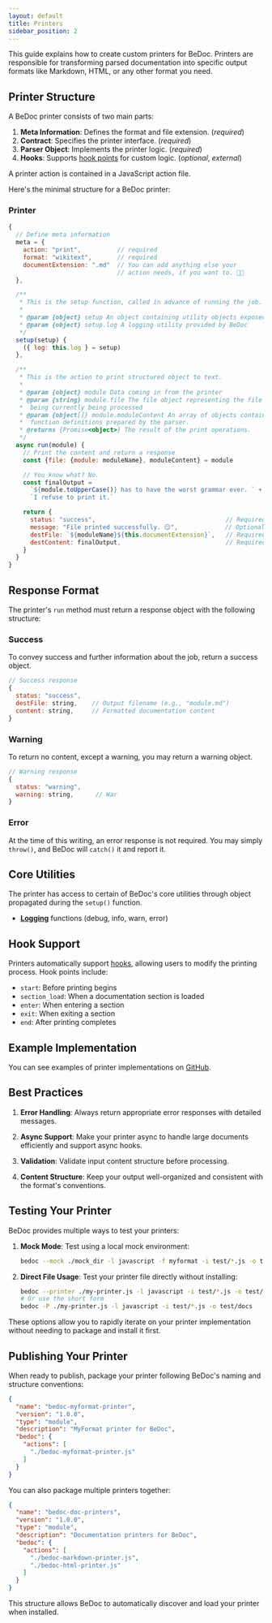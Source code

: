 ```yaml
---
layout: default
title: Printers
sidebar_position: 2
---
```


This guide explains how to create custom printers for BeDoc. Printers are
responsible for transforming parsed documentation into specific output formats
like Markdown, HTML, or any other format you need.

## Printer Structure

A BeDoc printer consists of two main parts:

1. **Meta Information**: Defines the format and file extension. (_required_)
2. **Contract**: Specifies the printer interface. (_required_)
3. **Parser Object**: Implements the printer logic. (_required_)
4. **Hooks**: Supports [hook points](/actions/hooks) for custom logic. (_optional_, _external_)

A printer action is contained in a JavaScript action file.

Here's the minimal structure for a BeDoc printer:

### Printer

```javascript
{
  // Define meta information
  meta = {
    action: "print",          // required
    format: "wikitext",       // required
    documentExtension: ".md"  // You can add anything else your
                              // action needs, if you want to. 🤷🏻
  },

  /**
   * This is the setup function, called in advance of running the job.
   *
   * @param {object} setup An object containing utility objects exposed by BeDoc
   * @param {object} setup.log A logging utility provided by BeDoc
   */
  setup(setup) {
    ({ log: this.log } = setup)
  },

  /**
   * This is the action to print structured object to text.
   *
   * @param {object} module Data coming in from the printer
   * @param {string} module.file The file object representing the file
   *  being currently being processed
   * @param {object[]} module.moduleContent An array of objects containing
   *  function definitions prepared by the parser.
   * @returns {Promise<object>} The result of the print operations.
   */
  async run(module) {
    // Print the content and return a response
    const {file: {module: moduleName}, moduleContent} = module

    // You know what? No.
    const finalOutput =
      `${module.toUpperCase()} has to have the worst grammar ever. ` +
      `I refuse to print it.`

    return {
      status: "success",                                    // Required
      message: "File printed successfully. 😏",             // Optional
      destFile: `${moduleName}${this.documentExtension}`,   // Required
      destContent: finalOutput,                             // Required
    }
  }
}
```

## Response Format

The printer's `run` method must return a response object with the following
structure:

### Success

To convey success and further information about the job, return a success
object.

```javascript
// Success response
{
  status: "success",
  destFile: string,    // Output filename (e.g., "module.md")
  content: string,     // Formatted documentation content
}
```

### Warning

To return no content, except a warning, you may return a warning object.

```javascript
// Warning response
{
  status: "warning",
  warning: string,      // War
}
```

### Error

At the time of this writing, an error response is not required. You may
simply `throw()`, and BeDoc will `catch()` it and report it.

## Core Utilities

The printer has access to certain of BeDoc's core utilities through
object propagated during the `setup()` function.

- [**Logging**](/objects/logger) functions (debug, info, warn, error)

## Hook Support

Printers automatically support [hooks](hooks), allowing users to modify the
printing process. Hook points include:

- `start`: Before printing begins
- `section_load`: When a documentation section is loaded
- `enter`: When entering a section
- `exit`: When exiting a section
- `end`: After printing completes

## Example Implementation

You can see examples of printer implementations on [GitHub](https://github.com/gesslar/BeDoc/tree/main/examples/node_modules_test).

## Best Practices

1. **Error Handling**: Always return appropriate error responses with detailed
   messages.

2. **Async Support**: Make your printer async to handle large documents
   efficiently and support async hooks.

3. **Validation**: Validate input content structure before processing.

4. **Content Structure**: Keep your output well-organized and consistent with
   the format's conventions.

## Testing Your Printer

BeDoc provides multiple ways to test your printers:

1. **Mock Mode**: Test using a local mock environment:

   ```bash
   bedoc --mock ./mock_dir -l javascript -f myformat -i test/*.js -o test/docs
   ```

2. **Direct File Usage**: Test your printer file directly without installing:

   ```bash
   bedoc --printer ./my-printer.js -l javascript -i test/*.js -o test/docs
   # Or use the short form
   bedoc -P ./my-printer.js -l javascript -i test/*.js -o test/docs
   ```

These options allow you to rapidly iterate on your printer implementation
without needing to package and install it first.

## Publishing Your Printer

When ready to publish, package your printer following BeDoc's naming and
structure conventions:

```json
{
  "name": "bedoc-myformat-printer",
  "version": "1.0.0",
  "type": "module",
  "description": "MyFormat printer for BeDoc",
  "bedoc": {
    "actions": [
      "./bedoc-myformat-printer.js"
    ]
  }
}
```

You can also package multiple printers together:

```json
{
  "name": "bedoc-doc-printers",
  "version": "1.0.0",
  "type": "module",
  "description": "Documentation printers for BeDoc",
  "bedoc": {
    "actions": [
      "./bedoc-markdown-printer.js",
      "./bedoc-html-printer.js"
    ]
  }
}
```

This structure allows BeDoc to automatically discover and load your printer
when installed.
